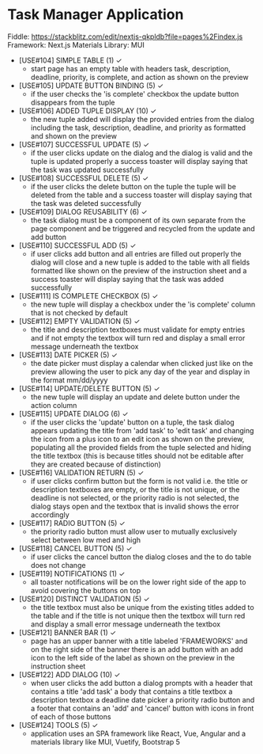 # Task Manager Application

Fiddle: <https://stackblitz.com/edit/nextjs-qkpldb?file=pages%2Findex.js>
Framework: Next.js
Materials Library: MUI

- [USE#104] SIMPLE TABLE         (1) ✓
  - start page has an empty table with headers task, description, deadline, priority, is complete, and action as shown on the preview
- [USE#105] UPDATE BUTTON BINDING (5) ✓
  - if the user checks the 'is complete' checkbox the update button disappears from the tuple
- [USE#106] ADDED TUPLE DISPLAY  (10) ✓
  - the new tuple added will display the provided entries from the dialog including the task, description, deadline, and priority as formatted and shown on the preview
- [USE#107] SUCCESSFUL UPDATE    (5) ✓
  - if the user clicks update on the dialog and the dialog is valid and the tuple is updated properly a success toaster will display saying that the task was updated successfully
- [USE#108] SUCCESSFUL DELETE    (5) ✓
  - if the user clicks the delete button on the tuple the tuple will be deleted from the table and a success toaster will display saying that the task was deleted successfully
- [USE#109] DIALOG REUSABILITY   (6) ✓
  - the task dialog must be a component of its own separate from the page component and be triggered and recycled from the update and add button
- [USE#110] SUCCESSFUL ADD       (5) ✓
  - if user clicks add button and all entries are filled out properly the dialog will close and a new tuple is added to the table with all fields formatted like shown on the preview of the instruction sheet and a success toaster will display saying that the task was added successfully
- [USE#111] IS COMPLETE CHECKBOX (5) ✓
  - the new tuple will display a checkbox under the 'is complete' column that is not checked by default
- [USE#112] EMPTY VALIDATION     (5) ✓
  - the title and description textboxes must validate for empty entries and if not empty the textbox will turn red and display a small error message underneath the textbox
- [USE#113] DATE PICKER          (5) ✓
  - the date picker must display a calendar when clicked just like on the preview allowing the user to pick any day of the year and display in the format mm/dd/yyyy
- [USE#114] UPDATE/DELETE BUTTON (5) ✓
  - the new tuple will display an update and delete button under the action column
- [USE#115] UPDATE DIALOG        (6) ✓
  - if the user clicks the 'update' button on a tuple, the task dialog appears updating the title from 'add task' to 'edit task' and changing the icon from a plus icon to an edit icon as shown on the preview, populating all the provided fields from the tuple selected and hiding the title textbox (this is because titles should not be editable after they are created because of distinction)
- [USE#116] VALIDATION RETURN    (5) ✓
  - if user clicks confirm button but the form is not valid i.e. the title or description textboxes are empty, or the title is not unique, or the deadline is not selected, or the priority radio is not selected, the dialog stays open and the textbox that is invalid shows the error accordingly
- [USE#117] RADIO BUTTON         (5) ✓
  - the priority radio button must allow user to mutually exclusively select between low med and high
- [USE#118] CANCEL BUTTON        (5) ✓
  - if user clicks the cancel button the dialog closes and the to do table does not change
- [USE#119] NOTIFICATIONS        (1) ✓
  - all toaster notifications will be on the lower right side of the app to avoid covering the buttons on top
- [USE#120] DISTINCT VALIDATION  (5) ✓
  - the title textbox must also be unique from the existing titles added to the table and if the title is not unique then the textbox will turn red and display a small error message underneath the textbox
- [USE#121] BANNER BAR           (1) ✓
  - page has an upper banner with a title labeled 'FRAMEWORKS' and on the right side of the banner there is an add button with an add icon to the left side of the label as shown on the preview in the instruction sheet
- [USE#122] ADD DIALOG           (10) ✓
  - when user clicks the add button a dialog prompts with a header that contains a title 'add task' a body that contains a title textbox a description textbox a deadline date picker a priority radio button and a footer that contains an 'add' and 'cancel' button with icons in front of each of those buttons
- [USE#124] TOOLS                (5) ✓
  - application uses an SPA framework like React, Vue, Angular and a materials library like MUI, Vuetify, Bootstrap 5
